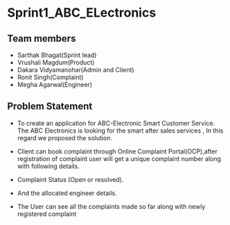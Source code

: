 # Sprint1_ABC_ELectronics

## Team members
* Sarthak Bhagat(Sprint lead)
* Vrushali Magdum(Product)
* Dakara Vidyamanohar(Admin and Client)
* Ronit Singh(Complaint)
* Megha Agarwal(Engineer)

## Problem Statement

* To create an application for ABC-Electronic Smart Customer Service. The ABC Electronics is looking for the smart after sales services , In this
regard we proposed the solution.

* Client can book complaint through Online Complaint Portal(OCP),after registration of complaint user will get a unique complaint number along with following details.
* Complaint Status (Open or resolved).
* And the allocated engineer details.
* The User can see all the complaints made so far along with newly registered complaint


